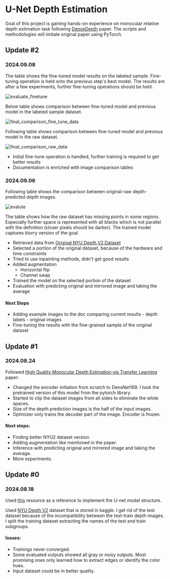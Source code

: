 # U-Net Depth Estimation

Goal of this project is gaining hands-on experience on monocular 
relative depth estimation task following [DenseDepth](https://arxiv.org/abs/1812.11941) paper.
The scripts and methodologies will imitate original paper using PyTorch.

## Update #2

### 2024.09.08

The table shows the fine-tuned model results on the labeled sample.
Fine-tuning operation is held onto the previous step's best model.
The results are after a few experiments, further fine-tuning operations should be held.

![evaluate_finetune](https://github.com/OnurSefa/U-Net_Depth_Estimation/raw/main/docs/evaluate_finetune.png)

Below table shows comparison between fine-tuned model and previous model in the labeled sample dataset.

![final_comparison_fine_tune_data](https://github.com/OnurSefa/U-Net_Depth_Estimation/raw/main/docs/final_comparison_fine_tune_data.png)


Following table shows comparison between fine-tuned model and previous model in the raw dataset.

![final_comparison_raw_data](https://github.com/OnurSefa/U-Net_Depth_Estimation/raw/main/docs/final_comparison_raw_data.png)

* Initial fine-tune operation is handled, further training is required to get better results
* Documentation is enriched with image comparison tables 


### 2024.09.06

Following table shows the comparison between original-raw depth-predicted depth images.

![evalute](https://github.com/OnurSefa/U-Net_Depth_Estimation/raw/main/docs/evaluate.png)

The table shows how the raw dataset has missing points in some regions. Especially further space
is represented with all blacks which is not parallel with the definition (closer pixels should be darker).
The trained model captures blurry version of the goal.

* Retrieved data from [Original NYU Depth V2 Dataset](https://cs.nyu.edu/~fergus/datasets/nyu_depth_v2.html#raw_parts)
* Selected a portion of the original dataset, because of the hardware and time constraints
* Tried to use inpainting methods, didn't get good results
* Added augmentation
  * Horizontal flip
  * Channel swap
* Trained the model on the selected portion of the dataset
* Evaluation with predicting original and mirrored image and taking the average

#### Next Steps
* Adding example images to the doc comparing current results - depth labels - original images 
* Fine-tuning the results with the fine-grained sample of the original dataset


## Update #1

### 2024.08.24 

Followed [High Quality Monocular Depth Estimation via Transfer Learning](https://arxiv.org/pdf/1812.11941)
paper:
* Changed the encoder initiation from scratch to DensNet169. I took the pretrained
version of this model from the pytorch library.
* Started to clip the dataset images from all sides to eliminate the white spaces.
* Size of the depth prediction images is the half of the input images.
* Optimizer only trains the decoder part of the image. Encoder is frozen.

#### Next steps:
* Finding better NYU2 dataset version.
* Adding augmentation like mentioned in the paper.
* Inference with predicting original and mirrored image and taking the average.
* More experiments.

## Update #0

### 2024.08.18

Used [this](https://github.com/milesial/Pytorch-UNet/blob/master/unet/unet_model.py)
resource as a reference to implement the U-net model structure.

Used [NYU Depth V2](https://www.kaggle.com/datasets/soumikrakshit/nyu-depth-v2)
dataset that is stored in kaggle. I get rid of the test dataset because of the 
incompatibility between the test-train depth images. I split the training dataset
extracting the names of the test and train subgroups.

#### Issues:
* Trainings never converged.
* Some evaluated outputs showed all gray or noisy outputs. Most promising ones only learned how to extract edges or identify the color hues.
* Input dataset could be in better quality.
